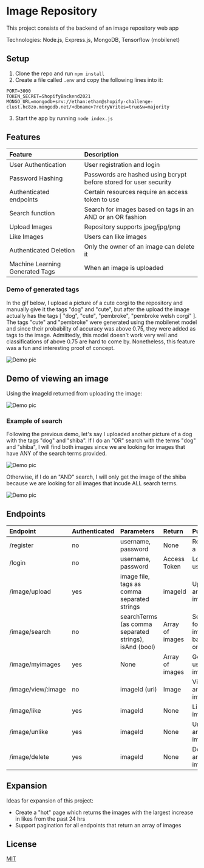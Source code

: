 # Image Repository
This project consists of the backend of an image repository web app

Technologies: Node.js, Express.js, MongoDB, Tensorflow (mobilenet)

## Setup
1. Clone the repo and run `npm install`
2. Create a file called `.env` and copy the following lines into it:
```
PORT=3000
TOKEN_SECRET=ShopifyBackend2021
MONGO_URL=mongodb+srv://ethan:ethan@shopify-challenge-clust.hc8zo.mongodb.net/<dbname>?retryWrites=true&w=majority
```
3. Start the app by running `node index.js`

## Features
| Feature | Description 
| :------ | :--------
| User Authentication | User registration and login
| Password Hashing | Passwords are hashed using bcrypt before stored for user security
| Authenticated endpoints | Certain resources require an access token to use
| Search function | Search for images based on tags in an AND or an OR fashion
| Upload Images | Repository supports jpeg/jpg/png
| Like Images | Users can like images
| Authenticated Deletion | Only the owner of an image can delete it
| Machine Learning Generated Tags | When an image is uploaded

### Demo of generated tags
In the gif below, I upload a picture of a cute corgi to the repository and manually give it the tags "dog" and "cute", but after the upload the image actually has the tags [ "dog", "cute", "pembroke", "pembroke welsh corgi" ]. The tags "cute" and "pembroke" were generated using the mobilenet model and since their probability of accuracy was above 0.75, they were added as tags to the image. Admittedly, this model doesn't work very well and classifications of above 0.75 are hard to come by. Nonetheless, this feature was a fun and interesting proof of concept.

![Demo pic](https://media.giphy.com/media/6q3ukP7tUeRDff3rVX/giphy.gif)

## Demo of viewing an image

Using the imageId returned from uploading the image:

![Demo pic](https://media.giphy.com/media/VoIyMNQirsjRu7XqfM/giphy.gif)

### Example of search

Following the previous demo, let's say I uploaded another picture of a dog with the tags "dog" and "shiba". If I do an "OR" search with the terms "dog" and "shiba", I will find both images since we are looking for images that have ANY of the search terms provided.

![Demo pic](https://i.imgur.com/SwnDGUm.png)

Otherwise, if I do an "AND" search, I will only get the image of the shiba because we are looking for all images that incude ALL search terms.

![Demo pic](https://i.imgur.com/VYSoAAX.png)


## Endpoints

| Endpoint      | Authenticated | Parameters | Return | Purpose
| :------------- |:-------------| :-----| :-----| :-----|
| /register         | no            | username, password | None | Register a user
| /login            | no            | username, password | Access Token | Login a user
| /image/upload     | yes           | image file, tags as comma separated strings | imageId | Upload an image
| /image/search     | no            | searchTerms (as comma separated strings), isAnd (bool) | Array of images | Search for images based on tags
| /image/myimages   | yes           | None | Array of images | Get a user's images
| /image/view/:image       | no           | imageId (url) | Image | View any image
| /image/like      | yes           | imageId | None | Like an image
| /image/unlike | yes           | imageId | None | Unlike an image
| /image/delete | yes           | imageId | None | Delete an image

## Expansion

Ideas for expansion of this project:

* Create a "hot" page which returns the images with the largest increase in likes from the past 24 hrs
* Support pagination for all endpoints that return an array of images

## License
[MIT](https://choosealicense.com/licenses/mit/)
